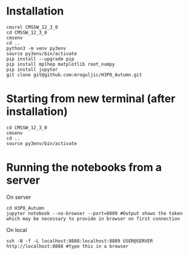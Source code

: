 # Installation
```
cmsrel CMSSW_12_3_0
cd CMSSW_12_3_0
cmsenv
cd ..
python3 -m venv py3env
source py3env/bin/activate
pip install --upgrade pip
pip install mplhep matplotlib root_numpy
pip install jupyter
git clone git@github.com:mroguljic/H3PO_Autumn.git
```

# Starting from new terminal (after installation)
```
cd CMSSW_12_3_0
cmsenv
cd ..
source py3env/bin/activate
````

# Running the notebooks from a server
On server
```
cd H3PO_Autumn
jupyter notebook --no-browser --port=8889 #Output shows the token which may be necessary to provide in browser on first connection
```
On local
```
ssh -N -f -L localhost:8888:localhost:8889 USER@SERVER
http://localhost:8888 #type this in a browser
```

